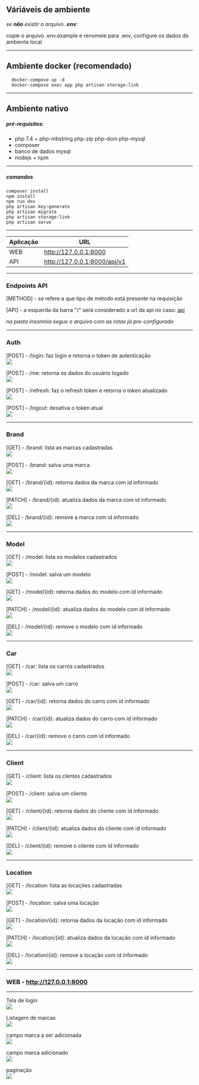 ## Váriáveis de ambiente

_se **não** existir o arquivo **.env**:_

copie o arquivo .env.example e renomeie para .env, configure os dados do ambiente local

---

## Ambiente docker (recomendado)

```
  docker-compose up -d
  docker-compose exec app php artisan storage:link
```

---

## Ambiente nativo

##### pré-requisitos:

-   php 7.4 + php-mbstring php-zip php-dom php-mysql
-   composer
-   banco de dados mysql
-   nodejs + npm

---

##### comandos

```
composer install
npm install
npm run dev
php artisan key:generate
php artisan migrate
php artisan storage:link
php artisan serve
```

---

| Aplicação | URL                          |
| --------- | ---------------------------- |
| WEB       | http://127.0.0.1:8000        |
| API       | http://127.0.0.1:8000/api/v1 |

---

### Endpoints API

[METHOD] - se refere a que tipo de método está presente na requisição

[API] - a esquerda da barra "/" será considerado a url da api no caso: [api](http://127.0.0.1:8000/api/v1)

<i>na pasta insomnia segue o arquivo com as rotas já pre-configurado</i>

---

### Auth

[POST] - /login: faz login e retorna o token de autenticação <br>
<img src="https://user-images.githubusercontent.com/32224862/194557051-6457bd98-1269-40d9-ad8d-516e23d8551e.jpg" />

[POST] - /me: retorna os dados do usuário logado <br>
<img src="https://user-images.githubusercontent.com/32224862/194557055-f3ba9c3e-584f-44e2-92c9-d13d2c44b15d.jpg" />

[POST] - /refresh: faz o refresh token e retorna o token atualizado <br>
<img src="https://user-images.githubusercontent.com/32224862/194557056-ff372d39-043f-49da-bbf5-e06f489b7d93.jpg" />

[POST] - /logout: desativa o token atual <br>
<img src="https://user-images.githubusercontent.com/32224862/194557054-c2c81e76-94f3-46fe-b46b-194bb92663a1.jpg" />

---

### Brand

[GET] - /brand: lista as marcas cadastradas <br>
<img src="https://user-images.githubusercontent.com/32224862/194557833-b9248fbf-1024-4f1c-a86d-a9597c0b9398.jpg" />

[POST] - /brand: salva uma marca <br>
<img src="https://user-images.githubusercontent.com/32224862/194557827-548c0ffe-bb9d-42cd-bbad-88884dd8b806.jpg" />

[GET] - /brand/{id}: retorna dados da marca com id informado <br>
<img src="https://user-images.githubusercontent.com/32224862/194557819-7b5da511-b199-4135-b7bd-6934c187d57f.jpg" />

[PATCH] - /brand/{id}: atualiza dados da marca com id informado <br>
<img src="https://user-images.githubusercontent.com/32224862/194557830-5cea5b62-9514-4360-9566-c08812d203aa.jpg" />

[DEL] - /brand/{id}: remove a marca com id informado <br>
<img src="https://user-images.githubusercontent.com/32224862/194557831-a56c44d1-d756-4a87-9f83-23080a0ceda1.jpg" />

---

### Model

[GET] - /model: lista os modelos cadastrados <br>
<img src="https://user-images.githubusercontent.com/32224862/194558699-3411db6c-189a-456c-b5e3-961e43859429.jpg" />

[POST] - /model: salva um modelo <br>
<img src="https://user-images.githubusercontent.com/32224862/194558702-de6760eb-a777-424b-b2c9-82da554eaa9b.jpg" />

[GET] - /model/{id}: retorna dados do modelo com id informado <br>
<img src="https://user-images.githubusercontent.com/32224862/194558701-283d05fa-1265-4ae8-8ee6-331c0aed0c21.jpg" />

[PATCH] - /model/{id}: atualiza dados do modelo com id informado <br>
<img src="https://user-images.githubusercontent.com/32224862/194558705-f4b4b0fd-fde8-4343-b7dc-d34e17246b14.jpg" />

[DEL] - /model/{id}: remove o modelo com id informado <br>
<img src="https://user-images.githubusercontent.com/32224862/194558697-ad193442-3ca0-4560-8ae8-32f2908287d4.jpg" />

---

### Car

[GET] - /car: lista os carros cadastrados <br>
<img src="https://user-images.githubusercontent.com/32224862/194561202-f9335d06-e7e0-4572-8184-cb52a7c906f0.jpg" />

[POST] - /car: salva um carro <br>
<img src="https://user-images.githubusercontent.com/32224862/194561390-ce97b9ab-8392-49b8-96a1-78e5ebeb7cea.jpg" />

[GET] - /car/{id}: retorna dados do carro com id informado <br>
<img src="https://user-images.githubusercontent.com/32224862/194561296-57771950-d419-4732-928d-a1c5f1025cfd.jpg" />

[PATCH] - /car/{id}: atualiza dados do carro com id informado <br>
<img src="https://user-images.githubusercontent.com/32224862/194561464-c8558c03-b95b-4ef1-8c67-864c37944c6a.jpg" />

[DEL] - /car/{id}: remove o carro com id informado <br>
<img src="https://user-images.githubusercontent.com/32224862/194561540-59d39e98-38d3-4099-b052-4e1cc630b30e.jpg" />

---

### Client

[GET] - /client: lista os clentes cadastrados <br>
<img src="https://user-images.githubusercontent.com/32224862/194561872-1dcda059-a476-42dd-8db7-72c11d5fdd24.jpg" />

[POST] - /client: salva um cliente <br>
<img src="https://user-images.githubusercontent.com/32224862/194561955-f986f59d-dcb0-4050-ae2d-9aca46ed8f42.jpg" />

[GET] - /client/{id}: retorna dados do cliente com id informado <br>
<img src="https://user-images.githubusercontent.com/32224862/194562014-32a35e99-04f5-46f6-82f4-035d4fcee132.jpg" />

[PATCH] - /client/{id}: atualiza dados do cliente com id informado <br>
<img src="https://user-images.githubusercontent.com/32224862/194562078-d94604f7-7a62-4b39-aa93-56c3a11350ce.jpg" />

[DEL] - /client/{id}: remove o cliente com id informado <br>
<img src="https://user-images.githubusercontent.com/32224862/194562159-13a56fa5-7272-47b0-8ae6-e496af7455d3.jpg" />

---

### Location

[GET] - /location: lista as locações cadastradas <br>
<img src="https://user-images.githubusercontent.com/32224862/194562288-ee18e29c-5be7-4a3c-a44d-8e15c08c2642.jpg" />

[POST] - /location: salva uma locação <br>
<img src="https://user-images.githubusercontent.com/32224862/194562366-f1917699-4c0d-4ca5-927c-96efb995b8c6.jpg" />

[GET] - /location/{id}: retorna dados da locação com id informado <br>
<img src="https://user-images.githubusercontent.com/32224862/194562650-391fbf48-91eb-4be6-882e-e974cce8dd6e.jpg" />

[PATCH] - /location/{id}: atualiza dados da locação com id informado <br>
<img src="https://user-images.githubusercontent.com/32224862/194562721-2a881e96-c8cd-4abd-acf6-cb7fcbb279cd.jpg" />

[DEL] - /location/{id}: remove a locação com id informado <br>
<img src="https://user-images.githubusercontent.com/32224862/194562826-691ac117-a66f-4db2-9999-9de782d33be8.jpg" />

---

### WEB - http://127.0.0.1:8000

---

Tela de login <br>
<img src="https://user-images.githubusercontent.com/32224862/194556502-ecf3d6f7-f526-44ee-a6f7-62eb4ada5718.jpg" />

Listagem de marcas <br>
<img src="https://user-images.githubusercontent.com/32224862/194556492-c7a20650-7e1b-4fa1-b3f5-d3ff4e949b6c.jpg" />

campo marca a ser adicionada <br>
<img src="https://user-images.githubusercontent.com/32224862/194556496-fe8cf4e5-9bf1-45bf-b8bd-90d0aec8586a.jpg" />

campo marca adicionado <br>
<img src="https://user-images.githubusercontent.com/32224862/194556499-d2266156-be17-4398-a466-0725f5417eda.jpg" />

paginação <br>
<img src="https://user-images.githubusercontent.com/32224862/194556501-f5b4d76b-4f4e-449d-9794-8cce20087a0c.jpg" />
